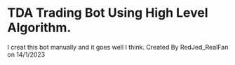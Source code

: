 # TDA Trading Bot Using High Level Algorithm.

I creat this bot manually and it goes well I think.
Created By RedJed_RealFan on 14/1/2023
  
